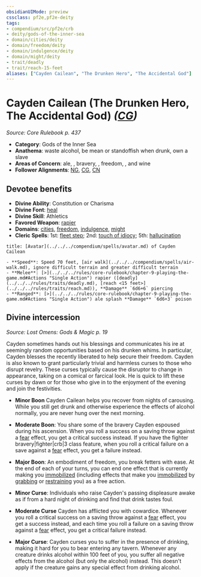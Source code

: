 ```yaml
---
obsidianUIMode: preview
cssclass: pf2e,pf2e-deity
tags:
- compendium/src/pf2e/crb
- deity/gods-of-the-inner-sea
- domain/cities/deity
- domain/freedom/deity
- domain/indulgence/deity
- domain/might/deity
- trait/deadly
- trait/reach-15-feet
aliases: ["Cayden Cailean", "The Drunken Hero", "The Accidental God"]
---
```

# Cayden Cailean (The Drunken Hero, The Accidental God) *([CG](../../../rules/traits/chaotic-good-b1.md))*  
*Source: Core Rulebook p. 437*  

- **Category**: Gods of the Inner Sea
- **Anathema**: waste alcohol, be mean or standoffish when drunk, own a slave
- **Areas of Concern**: ale, , bravery, , freedom, , and wine
- **Follower Alignments**: [NG](../../../rules/traits/neutral-good-b1.md), [CG](../../../rules/traits/chaotic-good-b1.md), [CN](../../../rules/traits/chaotic-neutral-b1.md)

## Devotee benefits

- **Divine Ability**: Constitution or Charisma
- **Divine Font**: [heal](../../spells/heal.md)
- **Divine Skill**: Athletics
- **Favored Weapon**: [rapier](../../equipment/items/rapier.md)
- **Domains**: [cities](../domains.md#Cities), [freedom](../domains.md#Freedom), [indulgence](../domains.md#Indulgence), [might](../domains.md#Might)
- **Cleric Spells**: 1st: [fleet step](../../spells/fleet-step.md); 2nd: [touch of idiocy](../../spells/touch-of-idiocy.md); 5th: [hallucination](../../spells/hallucination.md)

```ad-embed-avatar
title: [Avatar](../../../compendium/spells/avatar.md) of Cayden Cailean

- **Speed**: Speed 70 feet, [air walk](../../../compendium/spells/air-walk.md), ignore difficult terrain and greater difficult terrain
- **Melee**: [>](../../../rules/core-rulebook/chapter-9-playing-the-game.md#Actions "Single Action") rapier ([deadly](../../../rules/traits/deadly.md), [reach <15 feet>](../../../rules/traits/reach.md)), **Damage** `6d6+6` piercing
- **Ranged**: [>](../../../rules/core-rulebook/chapter-9-playing-the-game.md#Actions "Single Action") ale splash **Damage** `6d6+3` poison
```

## Divine intercession
*Source: Lost Omens: Gods & Magic p. 19*

Cayden sometimes hands out his blessings and communicates his ire at seemingly random opportunities based on his drunken whims. In particular, Cayden blesses the recently liberated to help secure their freedom. Cayden is also known to grant particularly trivial and harmless curses to those who disrupt revelry. These curses typically cause the disruptor to change in appearance, taking on a comical or farcical look. He is quick to lift these curses by dawn or for those who give in to the enjoyment of the evening and join the festivities.

- **Minor Boon** Cayden Cailean helps you recover from nights of carousing. While you still get drunk and otherwise experience the effects of alcohol normally, you are never hung over the next morning.
- **Moderate Boon**: You share some of the bravery Cayden espoused during his ascension. When you roll a success on a saving throw against a [fear](../../../rules/traits/fear.md) effect, you get a critical success instead. If you have the fighter bravery|fighter|crb|3 class feature, when you roll a critical failure on a save against a [fear](../../../rules/traits/fear.md) effect, you get a failure instead.
- **Major Boon**: An embodiment of freedom, you break fetters with ease. At the end of each of your turns, you can end one effect that is currently making you [immobilized](../../../rules/conditions.md#Immobilized) (including effects that make you [immobilized](../../../rules/conditions.md#Immobilized) by [grabbing](../../../rules/conditions.md#Grabbed) or [restraining](../../../rules/conditions.md#Restrained) you) as a free action.

- **Minor Curse**: Individuals who raise Cayden's passing displeasure awake as if from a hard night of drinking and find that drink tastes foul.
- **Moderate Curse** Cayden has afflicted you with cowardice. Whenever you roll a critical success on a saving throw against a [fear](../../../rules/traits/fear.md) effect, you get a success instead, and each time you roll a failure on a saving throw against a [fear](../../../rules/traits/fear.md) effect, you get a critical failure instead.
- **Major Curse**: Cayden curses you to suffer in the presence of drinking, making it hard for you to bear entering any tavern. Whenever any creature drinks alcohol within 100 feet of you, you suffer all negative effects from the alcohol (but only the alcohol) instead. This doesn't apply if the creature gains any special effect from drinking alcohol.
